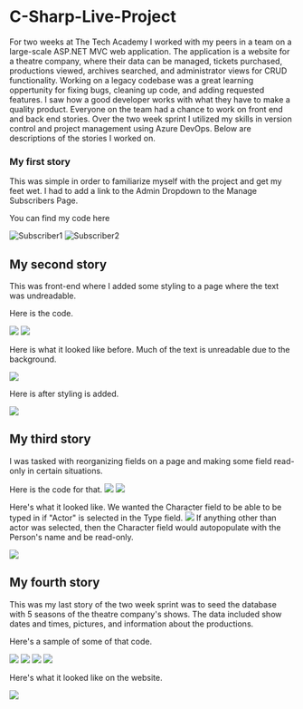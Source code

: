 # C-Sharp-Live-Project
For two weeks at The Tech Academy I worked with my peers in a team on a large-scale ASP.NET MVC web application. The application is a website for a theatre company, where their data can be managed, tickets purchased, productions viewed, archives searched, and administrator views for CRUD functionality. Working on a legacy codebase was a great learning oppertunity for fixing bugs, cleaning up code, and adding requested features. I saw how a good developer works with what they have to make a quality product. Everyone on the team had a chance to work on front end and back end stories. Over the two week sprint I utilized my skills in version control and project management using Azure DevOps.  Below are descriptions of the stories I worked on.

### **My first story** 
This was simple in order to familiarize myself with the project and get my feet wet.  I had to add a link to the Admin Dropdown to the Manage Subscribers Page. 


You can find my code here 

![Subscriber1](/subcriberindexlink3.jpg) ![Subscriber2](/subcriberindexlink2.jpg)

## **My second story** 
This was front-end where I added some styling to a page where the text was undreadable. 

Here is the code.

![](/createsubscriberstyling4.jpg) ![](/createsubscriberstyling5.jpg) 

Here is what it looked like before. Much of the text is unreadable due to the background. 

![](/createsubscriberstyling2.jpg)  

Here is after styling is added.

![](/createsubscriberstyling3.jpg)

## **My third story** 
I was tasked with reorganizing fields on a page and making some field read-only in certain situations.  

Here is the code for that. ![](/partcreate1.jpg)  ![](/partcreate2.jpg) 

Here's what it looked like.  We wanted the Character field to be able to be typed in if "Actor" is selected in the Type field. ![](/partcreate4.jpg) If anything other than actor was selected, then the Character field would autopopulate with the Person's name and be read-only.

![](/partcreate5.jpg)

## **My fourth story** 
This was my last story of the two week sprint was to seed the database with 5 seasons of the theatre company's shows.  The data included show dates and times, pictures, and information about the productions.  

Here's a sample of some of that code. 

![](/seedseasons3.jpg)  ![](/seedseasons4.jpg) ![](/seedseasons5.jpg) ![](/seedseasons8.jpg) 

Here's what it looked like on the website.

![](/seedseasons9.jpg)
